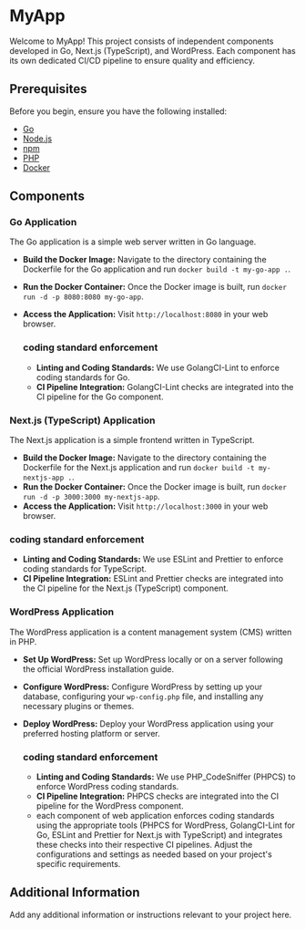 # MyApp

Welcome to MyApp! This project consists of independent components developed in Go, Next.js (TypeScript), and WordPress. Each component has its own dedicated CI/CD pipeline to ensure quality and efficiency.

## Prerequisites

Before you begin, ensure you have the following installed:

- [Go](https://golang.org/dl/)
- [Node.js](https://nodejs.org/)
- [npm](https://www.npmjs.com/)
- [PHP](https://www.php.net/)
- [Docker](https://www.docker.com/get-started)

## Components

### Go Application

The Go application is a simple web server written in Go language.

- **Build the Docker Image:** Navigate to the directory containing the Dockerfile for the Go application and run `docker build -t my-go-app .`.
- **Run the Docker Container:** Once the Docker image is built, run `docker run -d -p 8080:8080 my-go-app`.
- **Access the Application:** Visit `http://localhost:8080` in your web browser.

  ### coding standard enforcement
  - **Linting and Coding Standards:** We use GolangCI-Lint to enforce coding standards for Go.
  - **CI Pipeline Integration:** GolangCI-Lint checks are integrated into the CI pipeline for the Go component.


### Next.js (TypeScript) Application

The Next.js application is a simple frontend written in TypeScript.

- **Build the Docker Image:** Navigate to the directory containing the Dockerfile for the Next.js application and run `docker build -t my-nextjs-app .`.
- **Run the Docker Container:** Once the Docker image is built, run `docker run -d -p 3000:3000 my-nextjs-app`.
- **Access the Application:** Visit `http://localhost:3000` in your web browser.

### coding standard enforcement
   - **Linting and Coding Standards:** We use ESLint and Prettier to enforce coding standards for TypeScript.
   - **CI Pipeline Integration:** ESLint and Prettier checks are integrated into the CI pipeline for the Next.js (TypeScript) component.


### WordPress Application

The WordPress application is a content management system (CMS) written in PHP.

- **Set Up WordPress:** Set up WordPress locally or on a server following the official WordPress installation guide.
- **Configure WordPress:** Configure WordPress by setting up your database, configuring your `wp-config.php` file, and installing any necessary plugins or themes.
- **Deploy WordPress:** Deploy your WordPress application using your preferred hosting platform or server.

  ### coding standard enforcement
  - **Linting and Coding Standards:** We use PHP_CodeSniffer (PHPCS) to enforce WordPress coding standards.
  - **CI Pipeline Integration:** PHPCS checks are integrated into the CI pipeline for the WordPress component.
  - each component of web application enforces coding standards using the appropriate tools (PHPCS for WordPress, GolangCI-Lint for Go, ESLint and Prettier for 
    Next.js with TypeScript) and integrates these checks into their respective CI pipelines. Adjust the configurations and settings as needed based on your 
    project's specific requirements.


## Additional Information

Add any additional information or instructions relevant to your project here.
